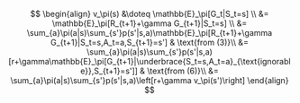 $$
\begin{align}
v_\pi(s) &\doteq \mathbb{E}_\pi[G_t|S_t=s] \\
         &= \mathbb{E}_\pi[R_{t+1}+\gamma G_{t+1}|S_t=s] \\
         &= \sum_{a}\pi(a|s)\sum_{s'}p(s'|s,a)\mathbb{E}_\pi[R_{t+1}+\gamma G_{t+1}|S_t=s,A_t=a,S_{t+1}=s'] & \text{from (3)}\\
         &= \sum_{a}\pi(a|s)\sum_{s'}p(s'|s,a)[r+\gamma\mathbb{E}_\pi[G_{t+1}|\underbrace{S_t=s,A_t=a}_{\text{ignorable}},S_{t+1}=s']] & \text{from (6)}\\
         &= \sum_{a}\pi(a|s)\sum_{s'}p(s'|s,a)\left[r+\gamma v_\pi(s')\right]
\end{align}
$$